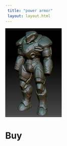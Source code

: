 ```yaml
---
 title: "power armor"
 layout: layout.html
---
```


<div class="buy_img">
<img src="/img/powerarmor.jpg" alt=example >
</div>



<h1 class="buy_item">Buy</h1>
